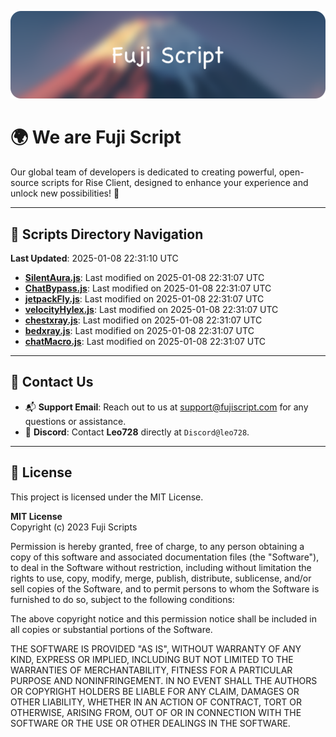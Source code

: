 ![Banner](.github/b.webp)

# 🌍 **We are Fuji Script**

Our global team of developers is dedicated to creating powerful, open-source scripts for Rise Client, designed to enhance your experience and unlock new possibilities! 🌟

---
<!-- SCRIPTS_NAVIGATION_START -->
## 📂 **Scripts Directory Navigation**

**Last Updated**: 2025-01-08 22:31:10 UTC

- **[SilentAura.js](scripts/SilentAura.js)**: Last modified on 2025-01-08 22:31:07 UTC
- **[ChatBypass.js](scripts/ChatBypass.js)**: Last modified on 2025-01-08 22:31:07 UTC
- **[jetpackFly.js](scripts/jetpackFly.js)**: Last modified on 2025-01-08 22:31:07 UTC
- **[velocityHylex.js](scripts/velocityHylex.js)**: Last modified on 2025-01-08 22:31:07 UTC
- **[chestxray.js](scripts/chestxray.js)**: Last modified on 2025-01-08 22:31:07 UTC
- **[bedxray.js](scripts/bedxray.js)**: Last modified on 2025-01-08 22:31:07 UTC
- **[chatMacro.js](scripts/chatMacro.js)**: Last modified on 2025-01-08 22:31:07 UTC

<!-- SCRIPTS_NAVIGATION_END -->

---

## 💬 **Contact Us**  
- 📬 **Support Email**: Reach out to us at [support@fujiscript.com](mailto:support@fujiscript.com) for any questions or assistance.  
- 💬 **Discord**: Contact **Leo728** directly at `Discord@leo728`.

---

## 📜 **License**

This project is licensed under the MIT License.  

**MIT License**  
Copyright (c) 2023 Fuji Scripts  

Permission is hereby granted, free of charge, to any person obtaining a copy of this software and associated documentation files (the "Software"), to deal in the Software without restriction, including without limitation the rights to use, copy, modify, merge, publish, distribute, sublicense, and/or sell copies of the Software, and to permit persons to whom the Software is furnished to do so, subject to the following conditions:  

The above copyright notice and this permission notice shall be included in all copies or substantial portions of the Software.  

THE SOFTWARE IS PROVIDED "AS IS", WITHOUT WARRANTY OF ANY KIND, EXPRESS OR IMPLIED, INCLUDING BUT NOT LIMITED TO THE WARRANTIES OF MERCHANTABILITY, FITNESS FOR A PARTICULAR PURPOSE AND NONINFRINGEMENT. IN NO EVENT SHALL THE AUTHORS OR COPYRIGHT HOLDERS BE LIABLE FOR ANY CLAIM, DAMAGES OR OTHER LIABILITY, WHETHER IN AN ACTION OF CONTRACT, TORT OR OTHERWISE, ARISING FROM, OUT OF OR IN CONNECTION WITH THE SOFTWARE OR THE USE OR OTHER DEALINGS IN THE SOFTWARE.  
